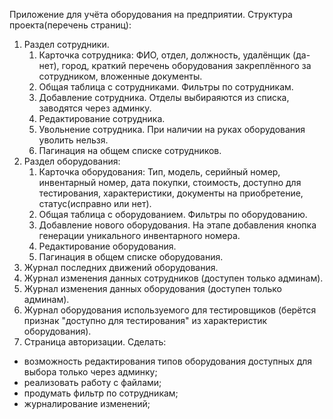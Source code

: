 Приложение для учёта оборудования на предприятии.
Структура проекта(перечень страниц):
1. Раздел сотрудники.
   1. Карточка сотрудника: ФИО, отдел, должность, удалёнщик (да-нет), город,
   краткий перечень оборудования закреплённого за сотрудником, вложенные документы.
   2. Общая таблица с сотрудниками. Фильтры по сотрудникам.
   3. Добавление сотрудника. Отделы выбираяются из списка, заводятся через админку.
   4. Редактирование сотрудника.
   5. Увольнение сотрудника. При наличии на руках оборудования уволить нельзя.
   6. Пагинация на общем списке сотрудников.
2. Раздел оборудования:
   1. Карточка оборудования: Тип, модель, серийный номер, инвентарный номер, дата покупки, стоимость, 
   доступно для тестирования, характеристики, документы на приобретение, статус(исправно или нет). 
   2. Общая таблица с оборудованием. Фильтры по оборудованию.
   3. Добавление нового оборудования. На этапе добавления кнопка генерации уникального инвентарного номера.
   4. Редактирование оборудования.
   5. Пагинация в общем списке оборудования.
3. Журнал последних движений оборудования.
4. Журнал изменения данных сотрудников (доступен только админам). 
5. Журнал изменения данных оборудования (доступен только админам). 
6. Журнал оборудования используемого для тестировщиков (берётся признак "доступно для тестирования" из характеристик оборудования).
7. Страница авторизации.
Сделать:
- возможность редактирования типов оборудования доступных для выбора только через админку;
- реализовать работу с файлами;
- продумать фильтр по сотрудникам;
- журналирование изменений;